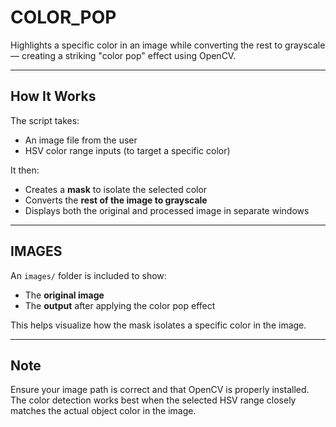#  COLOR_POP

Highlights a specific color in an image while converting the rest to grayscale — creating a striking "color pop" effect using OpenCV.

---

##  How It Works

The script takes:
- An image file from the user
- HSV color range inputs (to target a specific color)

It then:
- Creates a **mask** to isolate the selected color
- Converts the **rest of the image to grayscale**
- Displays both the original and processed image in separate windows

---

##  IMAGES

An `images/` folder is included to show:
- The **original image**
- The **output** after applying the color pop effect

This helps visualize how the mask isolates a specific color in the image.

---

##  Note

Ensure your image path is correct and that OpenCV is properly installed. The color detection works best when the selected HSV range closely matches the actual object color in the image.





